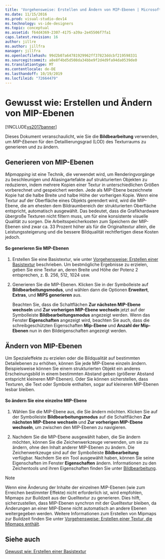 ```yaml
---
title: 'Vorgehensweise: Erstellen und Ändern von MIP-Ebenen | Microsoft-Dokumentation'
ms.date: 11/15/2016
ms.prod: visual-studio-dev14
ms.technology: vs-ide-designers
ms.topic: conceptual
ms.assetid: f64d4369-2307-4175-a39a-2e45506f7fa1
caps.latest.revision: 16
author: jillre
ms.author: jillfra
manager: jillfra
ms.openlocfilehash: 99d2b07a64781929962ff37823ddcbf219598331
ms.sourcegitcommit: a8e8f4bd5d508da34bbe9f2d4d9fa94da0539de0
ms.translationtype: MT
ms.contentlocale: de-DE
ms.lasthandoff: 10/19/2019
ms.locfileid: "72664479"
---
```

# <a name="how-to-create-and-modify-mip-levels"></a>Gewusst wie: Erstellen und Ändern von MIP-Ebenen
[!INCLUDE[vs2017banner](../includes/vs2017banner.md)]

Dieses Dokument veranschaulicht, wie Sie die **Bildbearbeitung** verwenden, um *MIP-Ebenen* für den Detaillierungsgrad (LOD) des Texturraums zu generieren und zu ändern.

## <a name="generating-mip-levels"></a>Generieren von MIP-Ebenen
 *Mipmapping* ist eine Technik, die verwendet wird, um Renderingvorgänge zu beschleunigen und Aliasingartefakte auf strukturierten Objekten zu reduzieren, indem mehrere Kopien einer Textur in unterschiedlichen Größen vorberechnet und gespeichert werden. Jede als MIP-Ebene bezeichnete Kopie hat die halbe Breite und halbe Höhe der vorherigen Kopie. Wenn eine Textur auf der Oberfläche eines Objekts gerendert wird, wird die MIP-Ebene, die am ehesten dem Bildraumbereich der strukturierten Oberfläche entspricht, automatisch ausgewählt. Das bedeutet, dass die Grafikhardware übergroße Texturen nicht filtern muss, um für eine konsistente visuelle Qualität zu sorgen. Die Arbeitsspeicherkosten zum Speichern der MIP-Ebenen sind zwar ca. 33 Prozent höher als für die Originaltextur allein, die Leistungssteigerung und die bessere Bildqualität rechtfertigen diese Kosten jedoch.

#### <a name="to-generate-mip-levels"></a>So generieren Sie MIP-Ebenen

1. Erstellen Sie eine Basistextur, wie unter [Vorgehensweise: Erstellen einer Basistextur](../designers/how-to-create-a-basic-texture.md) beschrieben. Um bestmögliche Ergebnisse zu erzielen, geben Sie eine Textur an, deren Breite und Höhe der Potenz 2 entsprechen, z. B. 256, 512, 1024 usw.

2. Generieren Sie die MIP-Ebenen. Klicken Sie in der Symbolleiste auf **Bildbearbeitungsmodus**, und wählen dann die Optionen **Erweitert**, **Extras**, und **MIPS generieren** aus.

     Beachten Sie, dass die Schaltflächen **Zur nächsten MIP-Ebene wechseln** und **Zur vorherigen MIP-Ebene wechseln** jetzt auf der Symbolleiste **Bildbearbeitungsmodus** angezeigt werden. Wenn das Fenster **Eigenschaften** angezeigt wird, beachten Sie auch, dass die schreibgeschützten Eigenschaften **Mip-Ebene** und **Anzahl der Mip-Ebenen** nun in den Bildeigenschaften angezeigt werden.

## <a name="modifying-mip-levels"></a>Ändern von MIP-Ebenen
 Um Spezialeffekte zu erzielen oder die Bildqualität auf bestimmten Detailebenen zu erhöhen, können Sie jede MIP-Ebene einzeln ändern. Beispielsweise können Sie einem strukturierten Objekt ein anderes Erscheinungsbild in einem bestimmten Abstand geben (größerer Abstand entspricht kleineren MIP-Ebenen). Oder Sie können sicherstellen, dass Texturen, die Text oder Symbole enthalten, sogar auf kleineren MIP-Ebenen lesbar bleiben.

#### <a name="to-modify-an-individual-mip-level"></a>So ändern Sie eine einzelne MIP-Ebene

1. Wählen Sie die MIP-Ebene aus, die Sie ändern möchten. Klicken Sie auf der Symbolleiste **Bildbearbeitungsmodus** auf die Schaltflächen **Zur nächsten MIP-Ebene wechseln** und **Zur vorherigen MIP-Ebene wechseln**, um zwischen den MIP-Ebenen zu navigieren.

2. Nachdem Sie die MIP-Ebene ausgewählt haben, die Sie ändern möchten, können Sie die Zeichenwerkzeuge verwenden, um sie zu ändern, ohne den Inhalt anderer MIP-Ebenen zu ändern. Die Zeichenwerkzeuge sind auf der Symbolleiste **Bildbearbeitung** verfügbar. Nachdem Sie ein Tool ausgewählt haben, können Sie seine Eigenschaften im Fenster **Eigenschaften** ändern. Informationen zu den Zeichentools und ihren Eigenschaften finden Sie unter [Bildbearbeitung](../designers/image-editor.md).

> [!NOTE]
> Wenn eine Änderung der Inhalte der einzelnen MIP-Ebenen (wie zum Erreichen bestimmter Effekte) nicht erforderlich ist, wird empfohlen, Mipmaps zur Buildzeit aus der Quelltextur zu generieren. Dies hilft, sicherzustellen, dass MIP-Ebenen synchron mit der Quelltextur bleiben, da Änderungen an einer MIP-Ebene nicht automatisch an andere Ebenen weitergegeben werden. Weitere Informationen zum Erstellen von Mipmaps zur Buildzeit finden Sie unter [Vorgehensweise: Erstellen einer Textur, die Mipmaps enthält](../designers/how-to-export-a-texture-that-contains-mipmaps.md).

## <a name="see-also"></a>Siehe auch
 [Gewusst wie: Erstellen einer Basistextur](../designers/how-to-create-a-basic-texture.md)
